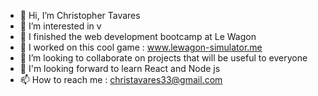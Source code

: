 - 👋 Hi, I’m Christopher Tavares
- 👀 I’m interested in v
- 🌱 I finished the web development bootcamp at Le Wagon
- 👯 I worked on this cool game : www.lewagon-simulator.me
- 💞️ I’m looking to collaborate on projects that will be useful to everyone
- 🔭 I'm looking forward to learn React and Node js
- 📫 How to reach me : christavares33@gmail.com

<!---
Christophertav/Christophertav is a ✨ special ✨ repository because its `README.md` (this file) appears on your GitHub profile.
You can click the Preview link to take a look at your changes.
--->
